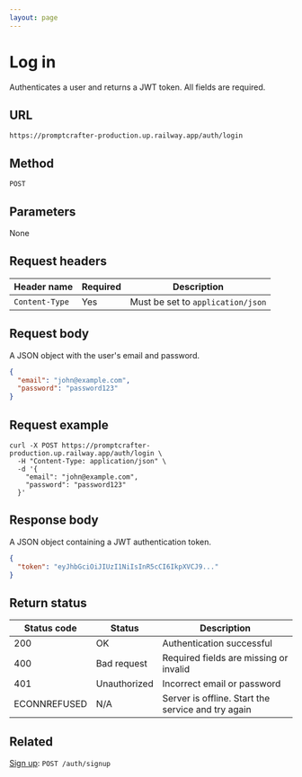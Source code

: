 ```yaml
---
layout: page
---
```


# Log in

Authenticates a user and returns a JWT token. All fields are required.

## URL

```text
https://promptcrafter-production.up.railway.app/auth/login
```

## Method

`POST`

## Parameters

None

## Request headers

| Header name     | Required | Description                       |
|-----------------|----------|-----------------------------------|
| `Content-Type`  | Yes      | Must be set to `application/json` |

## Request body

A JSON object with the user's email and password.

```json
{
  "email": "john@example.com",
  "password": "password123"
}
```

## Request example

```shell
curl -X POST https://promptcrafter-production.up.railway.app/auth/login \
  -H "Content-Type: application/json" \
  -d '{
    "email": "john@example.com",
    "password": "password123"
  }'
```

## Response body

A JSON object containing a JWT authentication token.

```json
{
  "token": "eyJhbGciOiJIUzI1NiIsInR5cCI6IkpXVCJ9..."
}
```

## Return status

| Status code  | Status       | Description                                        |
|--------------|--------------|----------------------------------------------------|
| 200          | OK           | Authentication successful                          |
| 400          | Bad request  | Required fields are missing or invalid             |
| 401          | Unauthorized | Incorrect email or password                        |
| ECONNREFUSED | N/A          | Server is offline. Start the service and try again |

## Related

[Sign up](post-auth-signup.md): `POST /auth/signup`
